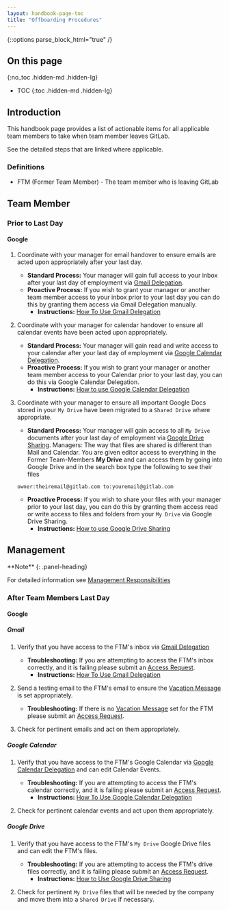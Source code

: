 ```yaml
---
layout: handbook-page-toc
title: "Offboarding Procedures"
---
```

{::options parse_block_html="true" /}

## On this page

{:no_toc .hidden-md .hidden-lg}

- TOC
{:toc .hidden-md .hidden-lg}

## Introduction

This handbook page provides a list of actionable items for all applicable team members to take when team member leaves GitLab. 

See the detailed steps that are linked where applicable.

### Definitions

- FTM (Former Team Member) - The team member who is leaving GitLab

## Team Member

### Prior to Last Day

#### Google

1. Coordinate with your manager for email handover to ensure emails are acted upon appropriately after your last day.

    - **Standard Process:** Your manager will gain full access to your inbox after your last day of employment via [Gmail Delegation](https://support.google.com/mail/answer/138350?hl=en).
    - **Proactive Process:** If you wish to grant your manager or another team member access to your inbox prior to your last day you can do this by granting them access via Gmail Delegation manually.
        - **Instructions:** [How To Use Gmail Delegation](/handbook/business-technology/team-member-enablement/how-to-articles/google-workspace/gmail-delegation/)

1. Coordinate with your manager for calendar handover to ensure all calendar events have been acted upon appropriately.

    - **Standard Process:** Your manager will gain read and write access to your calendar after your last day of employment via [Google Calendar Delegation](https://support.google.com/calendar/answer/37082).
    - **Proactive Process:** If you wish to grant your manager or another team member access to your Calendar prior to your last day, you can do this via Google Calendar Delegation.
        - **Instructions:** [How to use Google Calendar Delegation](/handbook/business-technology/team-member-enablement/how-to-articles/google-workspace/google-calendar-delegation#how-to-add-a-google-calendar-delegate)

1. Coordinate with your manager to ensure all important Google Docs stored in your `My Drive` have been migrated to a `Shared Drive` where appropriate.

    - **Standard Process:** Your manager will gain access to all `My Drive` documents after your last day of employment via [Google Drive Sharing](https://support.google.com/drive/answer/2494822?hl=en&ref_topic=7000947). Managers: The way that files are shared is different than Mail and Calendar. You are given editor access to everything in the Former Team-Members **My Drive** and can access them by going into Google Drive and in the search box type the following to see their files

    ```owner:theiremail@gitlab.com to:youremail@gitlab.com```

    - **Proactive Process:** If you wish to share your files with your manager prior to your last day, you can do this by granting them access read or write access to files and folders from your `My Drive` via Google Drive Sharing.
        - **Instructions:** [How to use Google Drive Sharing](/handbook/business-technology/team-member-enablement/how-to-articles/google-workspace/google-drive-sharing#how-to-share-google-drive-files)

## Management

<div class="panel panel-info">
**Note**
{: .panel-heading}
<div class="panel-body">

For detailed information see [Management Responsibilities](/handbook/business-technology/team-member-enablement/offboarding/management-responsibilities/)

</div>
</div>

### After Team Members Last Day

#### Google

##### Gmail

1. Verify that you have access to the FTM's inbox via [Gmail Delegation](https://support.google.com/mail/answer/138350?hl=en)

    - **Troubleshooting:** If you are attempting to access the FTM's inbox correctly, and it is failing please submit an [Access Request](https://gitlab.com/gitlab-com/team-member-epics/access-requests/-/issues/new?issuable_template=Individual_Bulk_Access_Request).
        - **Instructions:** [How To Use Gmail Delegation](/handbook/business-technology/team-member-enablement/how-to-articles/google-workspace/gmail-delegation/)

1. Send a testing email to the FTM's email to ensure the [Vacation Message](https://support.google.com/mail/answer/25922?hl=en&co=GENIE.Platform%3DDesktop) is set appropriately.

    - **Troubleshooting:** If there is no [Vacation Message](https://support.google.com/mail/answer/25922?hl=en&co=GENIE.Platform%3DDesktop) set for the FTM please submit an [Access Request](https://gitlab.com/gitlab-com/team-member-epics/access-requests/-/issues/new?issuable_template=Individual_Bulk_Access_Request).

1. Check for pertinent emails and act on them appropriately.

##### Google Calendar

1. Verify that you have access to the FTM's Google Calendar via [Google Calendar Delegation](https://support.google.com/calendar/answer/37082) and can edit Calendar Events.

    - **Troubleshooting:** If you are attempting to access the FTM's calendar correctly, and it is failing please submit an [Access Request](https://gitlab.com/gitlab-com/team-member-epics/access-requests/-/issues/new?issuable_template=Individual_Bulk_Access_Request).
        - **Instructions:** [How To Use Google Calendar Delegation](/handbook/business-technology/team-member-enablement/how-to-articles/google-workspace/google-calendar-delegation#how-to-access-google-calendar-delegation)

1. Check for pertinent calendar events and act upon them appropriately.

##### Google Drive

1. Verify that you have access to the FTM's `My Drive` Google Drive files and can edit the FTM's files.
      - **Troubleshooting:** If you are attempting to access the FTM's drive files correctly, and it is failing please submit an [Access Request](https://gitlab.com/gitlab-com/team-member-epics/access-requests/-/issues/new?issuable_template=Individual_Bulk_Access_Request).
          - **Instructions:** [How to Use Google Drive Sharing](/handbook/business-technology/team-member-enablement/how-to-articles/google-workspace/google-drive-sharing)

1. Check for pertinent `My Drive` files that will be needed by the company and move them into a `Shared Drive` if necessary.
 
